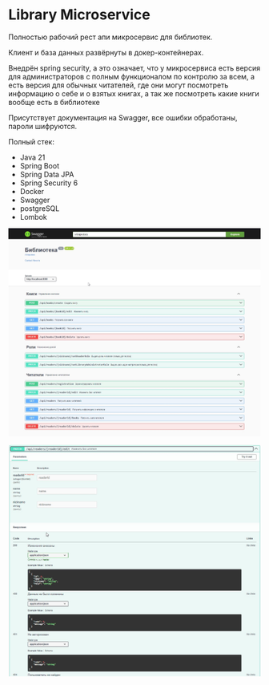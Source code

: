 # Library Microservice
Полностью рабочий рест апи микросервис для библиотек.

Клиент и база данных развёрнуты в докер-контейнерах.

Внедрён spring security, а это означает, что у микросервиса есть версия для администраторов с полным функционалом 
по контролю за всем, а есть версия для обычных читателей, где они могут посмотреть информацию о себе и о взятых книгах, 
а так же посмотреть какие книги вообще есть в библиотеке


Присутствует документация на Swagger, все ошибки обработаны, пароли шифруются.

Полный стек:
* Java 21
* Spring Boot
* Spring Data JPA
* Spring Security 6
* Docker
* Swagger
* postgreSQL
* Lombok

![screen.jpg](src%2Fmain%2Fresources%2Fimgs%2Fscreen.jpg)

![screen2.jpg](src%2Fmain%2Fresources%2Fimgs%2Fscreen2.jpg)
